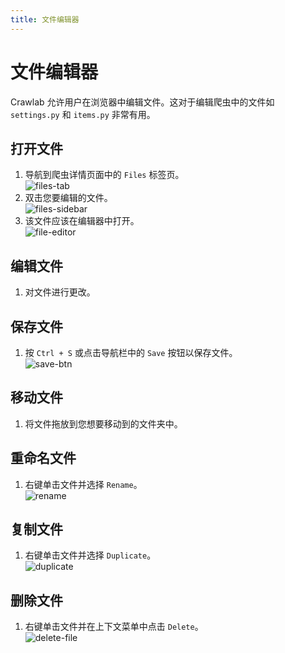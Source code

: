 ```yaml
---
title: 文件编辑器
---
```


# 文件编辑器

Crawlab 允许用户在浏览器中编辑文件。这对于编辑爬虫中的文件如 `settings.py` 和 `items.py` 非常有用。

## 打开文件

1. 导航到爬虫详情页面中的 `Files` 标签页。 <br/>![files-tab](/img/guide/files-tab.png)
2. 双击您要编辑的文件。 <br/>![files-sidebar](/img/guide/files-sidebar.png)
3. 该文件应该在编辑器中打开。 <br/>![file-editor](/img/guide/file-editor.png)

## 编辑文件

1. 对文件进行更改。

## 保存文件

1. 按 `Ctrl + S` 或点击导航栏中的 `Save` 按钮以保存文件。 <br/>![save-btn](/img/guide/save-btn.png)

## 移动文件

1. 将文件拖放到您想要移动到的文件夹中。

## 重命名文件

1. 右键单击文件并选择 `Rename`。 <br/>![rename](/img/guide/rename.png)

## 复制文件

1. 右键单击文件并选择 `Duplicate`。 <br/>![duplicate](/img/guide/duplicate.png)

## 删除文件

1. 右键单击文件并在上下文菜单中点击 `Delete`。 <br/>![delete-file](/img/guide/delete-file.png)